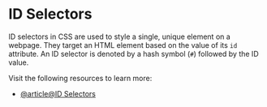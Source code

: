 # ID Selectors

ID selectors in CSS are used to style a single, unique element on a webpage. They target an HTML element based on the value of its `id` attribute. An ID selector is denoted by a hash symbol (`#`) followed by the ID value.

Visit the following resources to learn more:

- [@article@ID Selectors](https://developer.mozilla.org/en-US/docs/Web/CSS/ID_selectors)